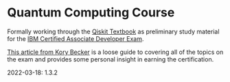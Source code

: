 # Quantum Computing Course

Formally working through the [Qiskit Textbook](https://qiskit.org/textbook/preface.html) as preliminary study material for the [IBM Certified Associate Developer Exam](https://www.ibm.com/training/certification/C0010300).

[This article from Kory Becker](http://www.primaryobjects.com/2021/09/15/the-ultimate-guide-to-a-quantum-computing-certification-with-qiskit/) is a loose guide to covering all of the topics on the exam and provides some personal insight in earning the certification.

2022-03-18: 1.3.2